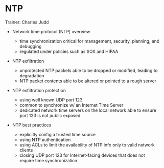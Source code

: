 # NTP

Trainer: Charles Judd


- Network time protocol (NTP) overview
  - time synchronization critical for management, security, planning, and debugging
  - regulated under policies such as SOX and HIPAA


- NTP exfiltration
  - unprotected NTP packets able to be dropped or modified, leading to degradation
  - NTP packet contents able to be altered or pointed to a rough server


- NTP exfiltration protection
  - using well known UDP port 123
  - common to synchronize w/ an Internet Time Server
  - dedicated network time servers on the local network able to ensure port 123 is not public exposed


- NTP best practices
  - explicitly config a trusted time source
  - using NTP authentication
  - using ACLs to limit the availability of NTP info only to valid network clients
  - closing UDP port 123 for Internet-facing devices that does not require time synchronization





